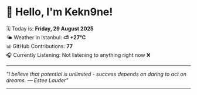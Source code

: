 # 👋 Hello, I'm Kekn9ne!

🗓️ Today is: **Friday, 29 August 2025**  
🌤️ Weather in Istanbul: **⛅️  +27°C**  
📊 GitHub Contributions: **77**  
🎧 Currently Listening: Not listening to anything right now ❌

---

_"I believe that potential is unlimited - success depends on daring to act on dreams.    — *Estee Lauder*"_

---
